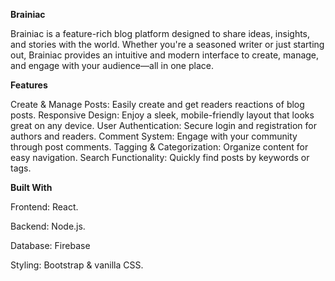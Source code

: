 **Brainiac**


Brainiac is a feature-rich blog platform designed to share ideas, insights, and stories with the world. Whether you're a seasoned writer or just starting out, Brainiac provides an intuitive and modern interface to create, manage, and engage with your audience—all in one place.

**Features**

Create & Manage Posts: Easily create and get readers reactions of blog posts.
Responsive Design: Enjoy a sleek, mobile-friendly layout that looks great on any device.
User Authentication: Secure login and registration for authors and readers.
Comment System: Engage with your community through post comments.
Tagging & Categorization: Organize content for easy navigation.
Search Functionality: Quickly find posts by keywords or tags.

**Built With**

Frontend: React.

Backend: Node.js.

Database: Firebase

Styling: Bootstrap & vanilla CSS.


